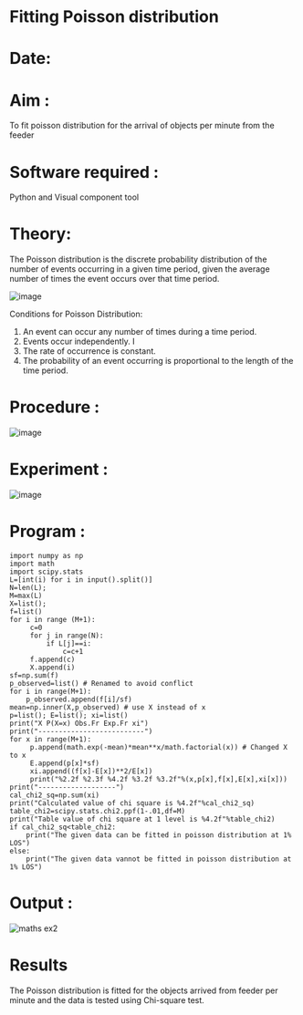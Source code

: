 # Fitting Poisson  distribution
# Date:
# Aim : 
To fit poisson distribution for the arrival of objects per minute from the feeder

# Software required :  

Python and Visual component tool

# Theory:

The Poisson distribution is the discrete probability distribution of the number of events occurring in a given time period, given the average number of times the event occurs over that time period.

![image](https://user-images.githubusercontent.com/104613195/166248326-fd042076-8b0b-40c4-8b11-1d8e8fcb74db.png)

 Conditions for Poisson Distribution:

1. An event can occur any number of times during a time period.
2. Events occur independently. I
3. The rate of occurrence is constant.
4. The probability of an event occurring is proportional to the length of the time period. 
 
# Procedure :

![image](https://user-images.githubusercontent.com/104613195/166251988-d0c53205-6080-4f7b-ae4c-398178586637.png)

# Experiment :

![image](https://user-images.githubusercontent.com/103921593/230282876-f4a5afbf-cac1-4648-a1b0-c78840638a8e.png)

# Program :
```
import numpy as np 
import math 
import scipy.stats 
L=[int(i) for i in input().split()] 
N=len(L); 
M=max(L) 
X=list(); 
f=list() 
for i in range (M+1): 
     c=0 
     for j in range(N): 
         if L[j]==i: 
             c=c+1 
     f.append(c) 
     X.append(i) 
sf=np.sum(f) 
p_observed=list() # Renamed to avoid conflict 
for i in range(M+1): 
    p_observed.append(f[i]/sf) 
mean=np.inner(X,p_observed) # use X instead of x 
p=list(); E=list(); xi=list() 
print("X P(X=x) Obs.Fr Exp.Fr xi") 
print("--------------------------") 
for x in range(M+1): 
     p.append(math.exp(-mean)*mean**x/math.factorial(x)) # Changed X to x 
     E.append(p[x]*sf) 
     xi.append((f[x]-E[x])**2/E[x]) 
     print("%2.2f %2.3f %4.2f %3.2f %3.2f"%(x,p[x],f[x],E[x],xi[x])) 
print("-------------------") 
cal_chi2_sq=np.sum(xi) 
print("Calculated value of chi square is %4.2f"%cal_chi2_sq) 
table_chi2=scipy.stats.chi2.ppf(1-.01,df=M) 
print("Table value of chi square at 1 level is %4.2f"%table_chi2) 
if cal_chi2_sq<table_chi2: 
    print("The given data can be fitted in poisson distribution at 1% LOS") 
else: 
    print("The given data vannot be fitted in poisson distribution at 1% LOS")

```

 

# Output : 

![maths ex2](https://github.com/user-attachments/assets/a2621c9c-0ee1-4042-b253-12f3362cebc5)



# Results

The Poisson distribution is fitted for the objects arrived from feeder per minute and the data is tested using Chi-square test. 
 
